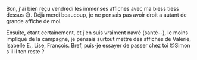 
Bon, j'ai bien reçu vendredi les immenses affiches avec ma biess tiess dessus 😅. 
Déjà merci beaucoup, je ne pensais pas avoir droit a autant de grande affiche de moi.

Ensuite, étant certainement, et j'en suis vraiment navré (santé--), le moins impliqué de la campagne, je pensais surtout mettre des affiches de Valérie, Isabelle E., Lise, François.
Bref, puis-je essayer de passer chez toi @Simon s'il il ten reste ?